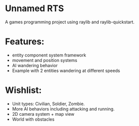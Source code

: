 # Unnamed RTS
A games programming project using raylib and raylib-quickstart.

# Features:
 - entity component system framework
 - movement and position systems
 - AI wandering behavior
 - Example with 2 entities wandering at different speeds

# Wishlist:
 - Unit types: Civilian, Soldier, Zombie.
 - More AI behaviors including attacking and running.
 - 2D camera system + map view
 - World with obstacles